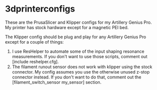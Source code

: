 # 3dprinterconfigs
These are the PrusaSlicer and Klipper configs for my Artillery Genius Pro. My printer has stock hardware except for a magnetic PEI bed. 

The Klipper config should be plug and play for any Artillery Genius Pro except for a couple of things:
  1.  I use ResHelper to automate some of the input shaping resonance measurements. If you don't want to use those scripts, comment out [include reshelper.cfg].
  2.  The filament runout sensor does not work with klipper using the stock connector. My config assumes you use the otherwise unused z-stop connector instead. If you don't want to do that, comment out the [filament_switch_sensor my_sensor] section.
